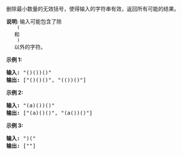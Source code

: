 <html>
 <body>
  <p>
   删除最小数量的无效括号，使得输入的字符串有效，返回所有可能的结果。
  </p>
  <p>
   <strong>
    说明:
   </strong>
   输入可能包含了除
   <code>
    (
   </code>
   和
   <code>
    )
   </code>
   以外的字符。
  </p>
  <p>
   <strong>
    示例 1:
   </strong>
  </p>
  <pre><strong>输入:</strong> "()())()"
<strong>输出:</strong> ["()()()", "(())()"]
</pre>
  <p>
   <strong>
    示例 2:
   </strong>
  </p>
  <pre><strong>输入:</strong> "(a)())()"
<strong>输出:</strong> ["(a)()()", "(a())()"]
</pre>
  <p>
   <strong>
    示例 3:
   </strong>
  </p>
  <pre><strong>输入:</strong> ")("
<strong>输出: </strong>[""]</pre>
 </body>
</html>